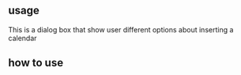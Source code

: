 ## usage
This is a dialog box that show user different options about inserting a calendar

## how to use